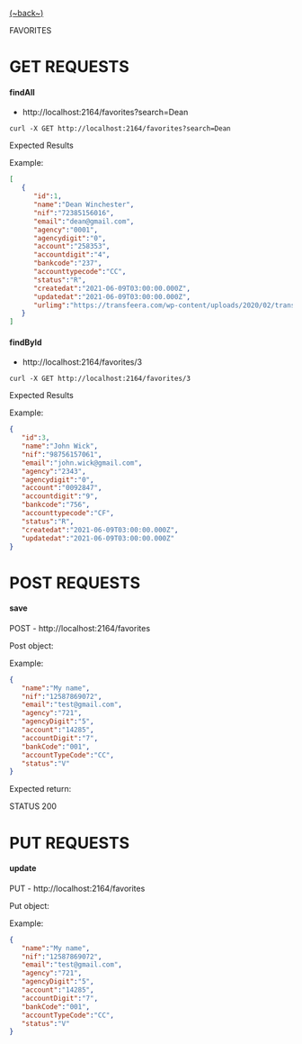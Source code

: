 [(~back~)](../README.md)

FAVORITES

# GET REQUESTS

#### findAll

- http://localhost:2164/favorites?search=Dean
```shell script
curl -X GET http://localhost:2164/favorites?search=Dean
```

Expected Results

Example:
```json
[
   {
      "id":1,
      "name":"Dean Winchester",
      "nif":"72385156016",
      "email":"dean@gmail.com",
      "agency":"0001",
      "agencydigit":"0",
      "account":"258353",
      "accountdigit":"4",
      "bankcode":"237",
      "accounttypecode":"CC",
      "status":"R",
      "createdat":"2021-06-09T03:00:00.000Z",
      "updatedat":"2021-06-09T03:00:00.000Z",
      "urlimg":"https://transfeera.com/wp-content/uploads/2020/02/transfeera-banco-bradesco.svg"
   }
]
```


#### findById

- http://localhost:2164/favorites/3
```shell script
curl -X GET http://localhost:2164/favorites/3
```

Expected Results

Example:
```json
{
   "id":3,
   "name":"John Wick",
   "nif":"98756157061",
   "email":"john.wick@gmail.com",
   "agency":"2343",
   "agencydigit":"0",
   "account":"0092847",
   "accountdigit":"9",
   "bankcode":"756",
   "accounttypecode":"CF",
   "status":"R",
   "createdat":"2021-06-09T03:00:00.000Z",
   "updatedat":"2021-06-09T03:00:00.000Z"
}
```

# POST REQUESTS


#### save

POST - http://localhost:2164/favorites

Post object:

Example:
```json
{
   "name":"My name",
   "nif":"12587869072",
   "email":"test@gmail.com",
   "agency":"721",
   "agencyDigit":"5",
   "account":"14285",
   "accountDigit":"7",
   "bankCode":"001",
   "accountTypeCode":"CC",
   "status":"V"
}

```

Expected return:

STATUS 200


# PUT REQUESTS


#### update

PUT - http://localhost:2164/favorites

Put object:

Example:
```json
{
   "name":"My name",
   "nif":"12587869072",
   "email":"test@gmail.com",
   "agency":"721",
   "agencyDigit":"5",
   "account":"14285",
   "accountDigit":"7",
   "bankCode":"001",
   "accountTypeCode":"CC",
   "status":"V"
}
```